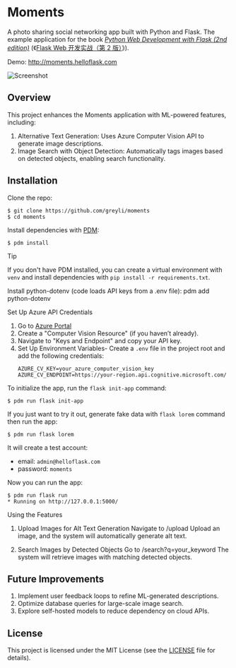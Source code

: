 # Moments

A photo sharing social networking app built with Python and Flask. The example application for the book *[Python Web Development with Flask (2nd edition)](https://helloflask.com/en/book/4)* (《[Flask Web 开发实战（第 2 版）](https://helloflask.com/book/4)》).

Demo: http://moments.helloflask.com

![Screenshot](demo.png)

## Overview
This project enhances the Moments application with ML-powered features, including:
1. Alternative Text Generation: Uses Azure Computer Vision API to generate image descriptions.
2. Image Search with Object Detection: Automatically tags images based on detected objects, enabling search functionality.

## Installation

Clone the repo:

```
$ git clone https://github.com/greyli/moments
$ cd moments
```

Install dependencies with [PDM](https://pdm.fming.dev):

```
$ pdm install
```

> [!TIP]
> If you don't have PDM installed, you can create a virtual environment with `venv` and install dependencies with `pip install -r requirements.txt`.

Install python-dotenv (code loads API keys from a .env file):
 pdm add python-dotenv

Set Up Azure API Credentials
1. Go to [Azure Portal](https://portal.azure.com/)
2. Create a "Computer Vision Resource" (if you haven’t already).
3. Navigate to "Keys and Endpoint" and copy your API key.
4. Set Up Environment Variables- Create a `.env` file in the project root and add the following credentials:
    ```
    AZURE_CV_KEY=your_azure_computer_vision_key
    AZURE_CV_ENDPOINT=https://your-region.api.cognitive.microsoft.com/
    ```
    
To initialize the app, run the `flask init-app` command:

```
$ pdm run flask init-app
```

If you just want to try it out, generate fake data with `flask lorem` command then run the app:

```
$ pdm run flask lorem
```

It will create a test account:

* email: `admin@helloflask.com`
* password: `moments`

Now you can run the app:

```
$ pdm run flask run
* Running on http://127.0.0.1:5000/
```

Using the Features

1. Upload Images for Alt Text Generation
Navigate to /upload
Upload an image, and the system will automatically generate alt text.

2. Search Images by Detected Objects
Go to /search?q=your_keyword
The system will retrieve images with matching detected objects.

## Future Improvements
1. Implement user feedback loops to refine ML-generated descriptions.
2. Optimize database queries for large-scale image search.
3. Explore self-hosted models to reduce dependency on cloud APIs.

## License

This project is licensed under the MIT License (see the
[LICENSE](LICENSE) file for details).
